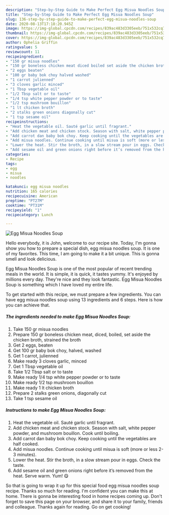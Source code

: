 ```yaml
---
description: "Step-by-Step Guide to Make Perfect Egg Misua Noodles Soup"
title: "Step-by-Step Guide to Make Perfect Egg Misua Noodles Soup"
slug: 136-step-by-step-guide-to-make-perfect-egg-misua-noodles-soup
date: 2020-08-13T17:18:20.945Z
image: https://img-global.cpcdn.com/recipes/839ac483d3305eeb/751x532cq70/egg-misua-noodles-soup-recipe-main-photo.jpg
thumbnail: https://img-global.cpcdn.com/recipes/839ac483d3305eeb/751x532cq70/egg-misua-noodles-soup-recipe-main-photo.jpg
cover: https://img-global.cpcdn.com/recipes/839ac483d3305eeb/751x532cq70/egg-misua-noodles-soup-recipe-main-photo.jpg
author: Ophelia Griffin
ratingvalue: 5
reviewcount: 11
recipeingredient:
- "150 gr misua noodles"
- "150 gr boneless chicken meat diced boiled set aside the chicken broth strained the broth"
- "2 eggs beaten"
- "100 gr baby bok choy halved washed"
- "1 carrot julienned"
- "3 cloves garlic minced"
- "1 Tbsp vegetable oil"
- "1/2 Tbsp salt or to taste"
- "1/4 tsp white pepper powder or to taste"
- "1/2 tsp mushroom bouillon"
- "1 lt chicken broth"
- "2 stalks green onions diagonally cut"
- "1 tsp sesame oil"
recipeinstructions:
- "Heat the vegetable oil. Sauté garlic until fragrant."
- "Add chicken meat and chicken stock. Season with salt, white pepper powder, and mushroom bouillon. Cook until boiling."
- "Add carrot dan baby bok choy. Keep cooking until the vegetables are half cooked."
- "Add misua noodles. Continue cooking until misua is soft (more or less 2-3 minutes)."
- "Lower the heat. Stir the broth, in a slow stream pour in eggs. Check the taste."
- "Add sesame oil and green onions right before it’s removed from the heat. Serve warm. Yum! 😋"
categories:
- Recipe
tags:
- egg
- misua
- noodles

katakunci: egg misua noodles 
nutrition: 165 calories
recipecuisine: American
preptime: "PT27M"
cooktime: "PT31M"
recipeyield: "1"
recipecategory: Lunch

---
```



![Egg Misua Noodles Soup](https://img-global.cpcdn.com/recipes/839ac483d3305eeb/751x532cq70/egg-misua-noodles-soup-recipe-main-photo.jpg)

Hello everybody, it is John, welcome to our recipe site. Today, I'm gonna show you how to prepare a special dish, egg misua noodles soup. It is one of my favorites. This time, I am going to make it a bit unique. This is gonna smell and look delicious.



Egg Misua Noodles Soup is one of the most popular of recent trending meals in the world. It is simple, it is quick, it tastes yummy. It's enjoyed by millions every day. They're nice and they look fantastic. Egg Misua Noodles Soup is something which I have loved my entire life.


To get started with this recipe, we must prepare a few ingredients. You can have egg misua noodles soup using 13 ingredients and 6 steps. Here is how you can achieve that.

<!--inarticleads1-->

##### The ingredients needed to make Egg Misua Noodles Soup:

1. Take 150 gr misua noodles
1. Prepare 150 gr boneless chicken meat, diced, boiled, set aside the chicken broth, strained the broth
1. Get 2 eggs, beaten
1. Get 100 gr baby bok choy, halved, washed
1. Get 1 carrot, julienned
1. Make ready 3 cloves garlic, minced
1. Get 1 Tbsp vegetable oil
1. Take 1/2 Tbsp salt or to taste
1. Make ready 1/4 tsp white pepper powder or to taste
1. Make ready 1/2 tsp mushroom bouillon
1. Make ready 1 lt chicken broth
1. Prepare 2 stalks green onions, diagonally cut
1. Take 1 tsp sesame oil




<!--inarticleads2-->

##### Instructions to make Egg Misua Noodles Soup:

1. Heat the vegetable oil. Sauté garlic until fragrant.
1. Add chicken meat and chicken stock. Season with salt, white pepper powder, and mushroom bouillon. Cook until boiling.
1. Add carrot dan baby bok choy. Keep cooking until the vegetables are half cooked.
1. Add misua noodles. Continue cooking until misua is soft (more or less 2-3 minutes).
1. Lower the heat. Stir the broth, in a slow stream pour in eggs. Check the taste.
1. Add sesame oil and green onions right before it’s removed from the heat. Serve warm. Yum! 😋




So that is going to wrap it up for this special food egg misua noodles soup recipe. Thanks so much for reading. I'm confident you can make this at home. There is gonna be interesting food in home recipes coming up. Don't forget to save this page on your browser, and share it to your family, friends and colleague. Thanks again for reading. Go on get cooking!

